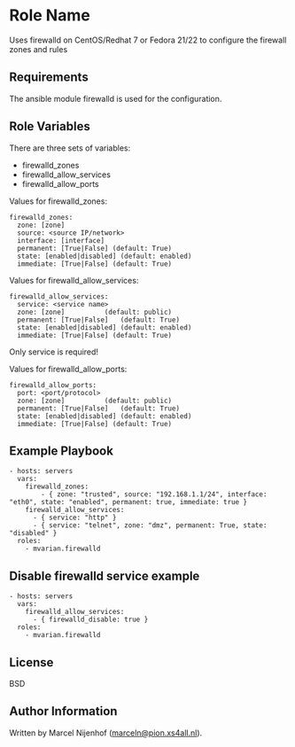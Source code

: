 Role Name
=========

Uses firewalld on CentOS/Redhat 7 or Fedora 21/22 to configure the firewall zones and rules

Requirements
------------

The ansible module firewalld is used for the configuration.

Role Variables
--------------

There are three sets of variables:
 - firewalld_zones
 - firewalld_allow_services
 - firewalld_allow_ports


Values for firewalld_zones:

    firewalld_zones:
      zone: [zone]
      source: <source IP/network>
      interface: [interface]
      permanent: [True|False] (default: True)
      state: [enabled|disabled] (default: enabled)
      immediate: [True|False] (default: True)


Values for firewalld_allow_services:

    firewalld_allow_services:
      service: <service name>
      zone: [zone]			(default: public)
      permanent: [True|False]	(default: True)
      state: [enabled|disabled]	(default: enabled)
      immediate: [True|False] (default: True)

Only service is required!

Values for firewalld_allow_ports:

    firewalld_allow_ports:
      port: <port/protocol>
      zone: [zone]			(default: public)
      permanent: [True|False]	(default: True)
      state: [enabled|disabled]	(default: enabled)
      immediate: [True|False] (default: True)


Example Playbook
----------------

    - hosts: servers
      vars:
        firewalld_zones:
            - { zone: "trusted", source: "192.168.1.1/24", interface: "eth0", state: "enabled", permanent: true, immediate: true }
        firewalld_allow_services:
          - { service: "http" }
          - { service: "telnet", zone: "dmz", permanent: True, state: "disabled" }
      roles:
        - mvarian.firewalld

Disable firewalld service example
---------------------------------

    - hosts: servers
      vars:
        firewalld_allow_services:
          - { firewalld_disable: true }
      roles:
        - mvarian.firewalld



License
-------

BSD

Author Information
------------------

Written by Marcel Nijenhof (marceln@pion.xs4all.nl).

